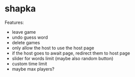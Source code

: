# shapka

Features:
- leave game
- undo guess word
- delete games
- only allow the host to use the host page
- if the host goes to await page, redirect them to host page
- slider for words limit (maybe also random button)
- custom time limit
- maybe max players?
